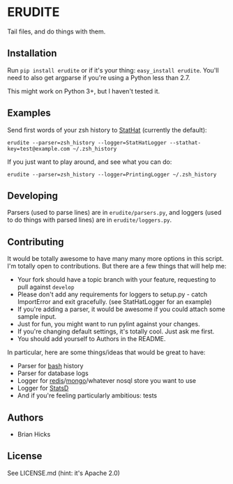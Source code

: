 ERUDITE
=======

Tail files, and do things with them.

Installation
------------

Run `pip install erudite` or if it's your thing: `easy_install erudite`. You'll
need to also get argparse if you're using a Python less than 2.7.

This might work on Python 3+, but I haven't tested it.

Examples
--------

Send first words of your zsh history to [StatHat](http://www.stathat.com)
(currently the default):

    erudite --parser=zsh_history --logger=StatHatLogger --stathat-key=test@example.com ~/.zsh_history

If you just want to play around, and see what you can do:

    erudite --parser=zsh_history --logger=PrintingLogger ~/.zsh_history

Developing
----------

Parsers (used to parse lines) are in `erudite/parsers.py`, and loggers (used to
do things with parsed lines) are in `erudite/loggers.py`.

Contributing
------------

It would be totally awesome to have many many more options in this script. I'm
totally open to contributions. But there are a few things that will help me:

 - Your fork should have a topic branch with your feature, requesting to pull
   against `develop`
 - Please don't add any requirements for loggers to setup.py - catch
   ImportError and exit gracefully. (see StatHatLogger for an example)
 - If you're adding a parser, it would be awesome if you could attach some
   sample input.
 - Just for fun, you might want to run pylint against your changes.
 - If you're changing default settings, it's totally cool. Just ask me first.
 - You should add yourself to Authors in the README.

In particular, here are some things/ideas that would be great to have:

 - Parser for [bash](http://www.gnu.org/software/bash/) history
 - Parser for database logs
 - Logger for [redis][1]/[mongo][2]/whatever nosql store you want to use
 - Logger for [StatsD](https://github.com/etsy/statsd)
 - And if you're feeling particularly ambitious: tests

[1]: http://redis.io/
[2]: http://www.mongodb.org/

Authors
-------

 - Brian Hicks

License
-------

See LICENSE.md (hint: it's Apache 2.0)
